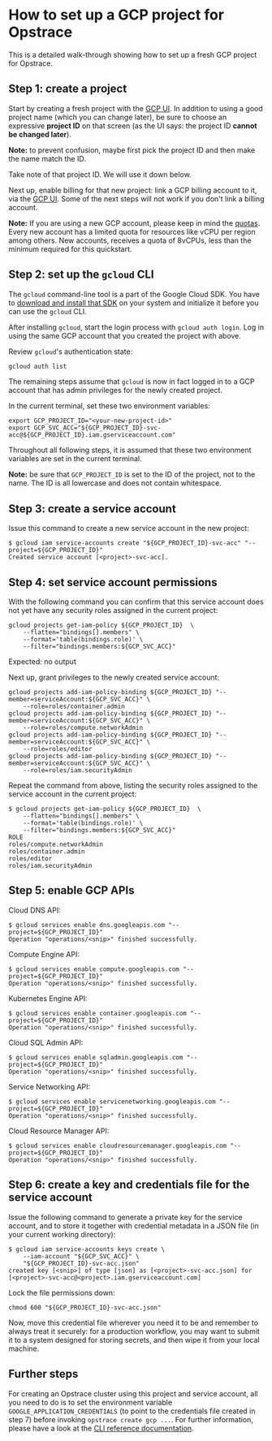 # How to set up a GCP project for Opstrace

This is a detailed walk-through showing how to set up a fresh GCP project for Opstrace.

## Step 1: create a project

Start by creating a fresh project with the [GCP UI](https://console.cloud.google.com/projectcreate).
In addition to using a good project name (which you can change later), be sure to choose an expressive **project ID** on that screen (as the UI says: the project ID **cannot be changed later**).


**Note:** to prevent confusion, maybe first pick the project ID and then make the name match the ID.

Take note of that project ID.
We will use it down below.

Next up, enable billing for that new project: link a GCP billing account to it, via the [GCP UI](https://console.cloud.google.com/billing/linkedaccount). Some of the next steps will not work if you don't link a billing account.

**Note:** If you are using a new GCP account, please keep in mind the [quotas](https://cloud.google.com/compute/quotas). Every new account has a limited quota for resources like vCPU per region among others. New accounts, receives a quota of 8vCPUs, less than the minimum required for this quickstart.
## Step 2: set up the  `gcloud` CLI

The `gcloud` command-line tool is a part of the Google Cloud SDK.
You have to [download and install that SDK](https://cloud.google.com/sdk/docs/install) on your system and initialize it before you can use the `gcloud` CLI.

After installing `gcloud`, start the login process with `gcloud auth login`.
Log in using the same GCP account that you created the project with above.

Review `gcloud`'s authentication state:

```bash
gcloud auth list
```

The remaining steps assume that `gcloud` is now in fact logged in to a GCP account that has admin privileges for the newly created project.

In the current terminal, set these two environment variables:

```text
export GCP_PROJECT_ID="<your-new-project-id>"
export GCP_SVC_ACC="${GCP_PROJECT_ID}-svc-acc@${GCP_PROJECT_ID}.iam.gserviceaccount.com"
```

Throughout all following steps, it is assumed that these two environment variables are set in the current terminal.

**Note:** be sure that `GCP_PROJECT_ID` is set to the ID of the project, not to the name.
The ID is all lowercase and does not contain whitespace.

## Step 3: create a service account

Issue this command to create a new service account in the new project:

```text
$ gcloud iam service-accounts create "${GCP_PROJECT_ID}-svc-acc" "--project=${GCP_PROJECT_ID}"
Created service account [<project>-svc-acc].
```

## Step 4: set service account permissions

With the following command you can confirm that this service account does not yet have any security roles assigned in the current project:

```text
gcloud projects get-iam-policy ${GCP_PROJECT_ID}  \
    --flatten="bindings[].members" \
    --format='table(bindings.role)' \
    --filter="bindings.members:${GCP_SVC_ACC}"
```

Expected: no output

Next up, grant privileges to the newly created service account:

```text
gcloud projects add-iam-policy-binding ${GCP_PROJECT_ID} "--member=serviceAccount:${GCP_SVC_ACC}" \
    --role=roles/container.admin
gcloud projects add-iam-policy-binding ${GCP_PROJECT_ID} "--member=serviceAccount:${GCP_SVC_ACC}" \
    --role=roles/compute.networkAdmin
gcloud projects add-iam-policy-binding ${GCP_PROJECT_ID} "--member=serviceAccount:${GCP_SVC_ACC}" \
    --role=roles/editor
gcloud projects add-iam-policy-binding ${GCP_PROJECT_ID} "--member=serviceAccount:${GCP_SVC_ACC}" \
    --role=roles/iam.securityAdmin
```

Repeat the command from above, listing the security roles assigned to the service account in the current project:

```text
$ gcloud projects get-iam-policy ${GCP_PROJECT_ID}  \
    --flatten="bindings[].members" \
    --format='table(bindings.role)' \
    --filter="bindings.members:${GCP_SVC_ACC}"
ROLE
roles/compute.networkAdmin
roles/container.admin
roles/editor
roles/iam.securityAdmin
```

## Step 5: enable GCP APIs

Cloud DNS API:

```text
$ gcloud services enable dns.googleapis.com "--project=${GCP_PROJECT_ID}"
Operation "operations/<snip>" finished successfully.
```

Compute Engine API:

```text
$ gcloud services enable compute.googleapis.com "--project=${GCP_PROJECT_ID}"
Operation "operations/<snip>" finished successfully.
```

Kubernetes Engine API:

```text
$ gcloud services enable container.googleapis.com "--project=${GCP_PROJECT_ID}"
Operation "operations/<snip>" finished successfully.
```

Cloud SQL Admin API:

```text
$ gcloud services enable sqladmin.googleapis.com "--project=${GCP_PROJECT_ID}"
Operation "operations/<snip>" finished successfully.
```

Service Networking API:

```text
$ gcloud services enable servicenetworking.googleapis.com "--project=${GCP_PROJECT_ID}"
Operation "operations/<snip>" finished successfully.
```

Cloud Resource Manager API:

```text
$ gcloud services enable cloudresourcemanager.googleapis.com "--project=${GCP_PROJECT_ID}"
Operation "operations/<snip>" finished successfully.
```

## Step 6: create a key and credentials file for the service account

Issue the following command to generate a private key for the service account, and to store it together with credential metadata in a JSON file (in your current working directory):

```text
$ gcloud iam service-accounts keys create \
    --iam-account "${GCP_SVC_ACC}" \
    "${GCP_PROJECT_ID}-svc-acc.json"
created key [<snip>] of type [json] as [<project>-svc-acc.json] for [<project>-svc-acc@<project>.iam.gserviceaccount.com]
```

Lock the file permissions down:

```text
chmod 600 "${GCP_PROJECT_ID}-svc-acc.json"
```

Now, move this credential file wherever you need it to be and remember to always treat it securely: for a production workflow, you may want to submit it to a system designed for storing secrets, and then wipe it from your local machine.

## Further steps

For creating an Opstrace cluster using this project and service account, all you need to do is to set the environment variable `GOOGLE_APPLICATION_CREDENTIALS` (to point to the credentials file created in step 7) before invoking `opstrace create gcp ...`.
For further information, please have a look at the [CLI reference documentation](../../references/cli.md).

